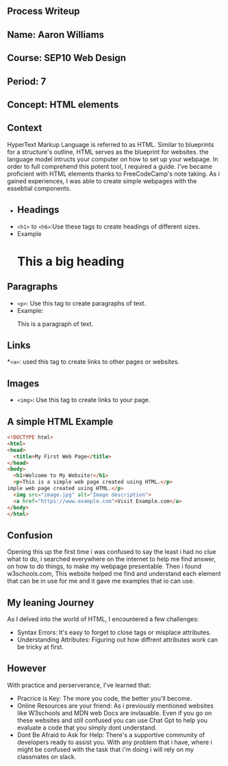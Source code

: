 ## Process Writeup
## Name: Aaron Williams
## Course: SEP10 Web Design
## Period: 7
## Concept: HTML elements
## Context
HyperText Markup Language is referred to as HTML. Similar to blueprints for a structure's outline, HTML serves as the blueprint for websites. the language model intructs your computer on how to set up your webpage. In order to full comprehend this potent tool, I required a guide. I've became proficient with HTML elements thanks to FreeCodeCamp's note taking. As i gained experiences, I was able to create simple webpages with the essebtial components.
* ## Headings
 * `<h1>` to `<h6>`:Use these tags to create headings of different sizes.
 * Example <h1> This a big heading  </h1>
## Paragraphs
* `<p>`: Use this tag to create paragraphs of text.
* Example: <p> This is a paragraph of text.</p>

## Links
*`<a>`: used  this tag to create links to other pages or websites.
## Images
* `<img>`: Use this tag to create links to your page.
## A simple HTML Example
```html
<!DOCTYPE html>
<html>
<head>
  <title>My First Web Page</title>
</head>
<body>
  <h1>Welcome to My Website!</h1>
  <p>This is a simple web page created using HTML.</p>
imple web page created using HTML.</p>
  <img src="image.jpg" alt="Image description">
  <a href="https://www.example.com">Visit Example.com</a>
</body>
</html>
```
## Confusion
Opening this up the first time i was confused to say the least i had no clue what to do,  i searched everywhere on the internet to help me find answer, on how to do things, to make my webpage presentable. Then i found w3schools.com, This website helped me find and understand each element that can be in use for me and it gave me examples that io can use.
## My leaning Journey
As I delved into the world of HTML, I encountered a few challenges:
* Syntax Errors: It's easy to forget to close tags or misplace attributes.
* Understanding Attributes: Figuring out how diffrent attributes work can be tricky at first.
## However
With practice and perserverance, I've learned that:
* Pracrice is Key: The more you code, the better you'll become.
* Online Resources are your friend: As i previously mentioned websites like W3schools and MDN web Docs are invlauable. Even if you go on these websites and still confused you can use Chat Gpt to help you evaluate a code that you simply dont understand.
* Dont Be Afraid to Ask for Help: There's a supportive community of developers ready to assist you. With any problem that i have, where i might be confused with the task that i'm doing i will rely on my classmates on slack.



